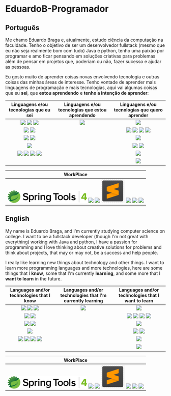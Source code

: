 # EduardoB-Programador

## Português

Me chamo Eduardo Braga e, atualmente, estudo ciência da computação na faculdade. Tenho o objetivo de ser um desenvolvedor fullstack (mesmo que eu não seja realmente bom com tudo) Java e python, tenho uma paixão por programar e amo ficar pensando em soluções criativas para problemas além de pensar em projetos que, poderiam ou não, fazer sucesso e ajudar as pessoas.

Eu gosto muito de aprender coisas novas envolvendo tecnologia e outras coisas das minhas áreas de interesse. Tenho vontade de aprender mais linguagens de programação e mais tecnologias, aqui vai algumas coisas que eu **sei**, que **estou aprendendo** e **tenho a intenção de aprender**:

| Linguagens e/ou tecnologias que eu sei | Linguagens e/ou tecnologias que estou aprendendo | Linguagens e/ou tecnologias que quero aprender |
|:-:|:-:|:-:|
|<img src="https://cdn.jsdelivr.net/gh/devicons/devicon@latest/icons/java/java-original.svg" width=75px/> <img src="https://cdn.jsdelivr.net/gh/devicons/devicon@latest/icons/junit/junit-original-wordmark.svg" width=75px/> <img src="https://cdn.jsdelivr.net/gh/devicons/devicon@latest/icons/maven/maven-original-wordmark.svg" width=75px/>|<img src="https://cdn.jsdelivr.net/gh/devicons/devicon@latest/icons/spring/spring-original-wordmark.svg" width=75px/>|<img src="https://cdn.jsdelivr.net/gh/devicons/devicon@latest/icons/amazonwebservices/amazonwebservices-original-wordmark.svg" width=75px/>|
|<img src="https://cdn.jsdelivr.net/gh/devicons/devicon@latest/icons/python/python-original.svg" width=75px/> <img src="https://cdn.jsdelivr.net/gh/devicons/devicon@latest/icons/flask/flask-original-wordmark.svg" width=75px/>||<img src="https://cdn.jsdelivr.net/gh/devicons/devicon@latest/icons/django/django-plain-wordmark.svg" width=75px/> <img src="https://cdn.jsdelivr.net/gh/devicons/devicon@latest/icons/pandas/pandas-original-wordmark.svg" width=75px/> <img src="https://cdn.jsdelivr.net/gh/devicons/devicon@latest/icons/matplotlib/matplotlib-original-wordmark.svg" width=75px/> <img src="https://cdn.jsdelivr.net/gh/devicons/devicon@latest/icons/pytest/pytest-original-wordmark.svg" width=75px/>|
|<img src="https://cdn.jsdelivr.net/gh/devicons/devicon@latest/icons/html5/html5-original-wordmark.svg" width=75px/> <img src="https://cdn.jsdelivr.net/gh/devicons/devicon@latest/icons/css3/css3-original-wordmark.svg" width=75px/>||<img src="https://cdn.jsdelivr.net/gh/devicons/devicon@latest/icons/typescript/typescript-original.svg" width=75px/>|
|<img src="https://cdn.jsdelivr.net/gh/devicons/devicon@latest/icons/bash/bash-original.svg" width=75px/>||<img src="https://cdn.jsdelivr.net/gh/devicons/devicon@latest/icons/csharp/csharp-original.svg" width=75px/> <img src="https://cdn.jsdelivr.net/gh/devicons/devicon@latest/icons/dot-net/dot-net-original.svg" width=75px/>|
|<img src="https://cdn.jsdelivr.net/gh/devicons/devicon@latest/icons/mongodb/mongodb-original-wordmark.svg" width=75px/> <img src="https://cdn.jsdelivr.net/gh/devicons/devicon@latest/icons/mysql/mysql-original-wordmark.svg" width=75px/> <img src="https://cdn.jsdelivr.net/gh/devicons/devicon@latest/icons/postgresql/postgresql-original-wordmark.svg" width=75px/> <img src="https://cdn.jsdelivr.net/gh/devicons/devicon@latest/icons/sqlite/sqlite-original-wordmark.svg" width=75px/>||<img src="https://cdn.jsdelivr.net/gh/devicons/devicon@latest/icons/redis/redis-original-wordmark.svg" width=75px/>|
|||<img src="https://cdn.jsdelivr.net/gh/devicons/devicon@latest/icons/c/c-original.svg" width=75px/>|

|WorkPlace|
|:-:|
|<img src="./springtoolsuiteicon.png" alt="Spring tools suite 4" title="Spring tools suite 4" width=250px> <img src="https://cdn.jsdelivr.net/gh/devicons/devicon@latest/icons/intellij/intellij-original.svg" width=75px/> <img src="https://cdn.jsdelivr.net/gh/devicons/devicon@latest/icons/vscode/vscode-original-wordmark.svg" width=75px/> <img src="./sublimeicon.png" alt="Sublime text" title="Sublime text" width=75px> <img src="https://cdn.jsdelivr.net/gh/devicons/devicon@latest/icons/windows11/windows11-original-wordmark.svg" width=75px/> <img src="https://cdn.jsdelivr.net/gh/devicons/devicon@latest/icons/notion/notion-original.svg" width=75px/> <img src="https://cdn.jsdelivr.net/gh/devicons/devicon@latest/icons/postman/postman-original-wordmark.svg" width=75px/>|

## English

My name is Eduardo Braga, and I'm currently studying computer science on college. I want to be a fullstack developer (though I'm not great with everything) working with Java and python, I have a passion for programming and I love thinking about creative solutions for problems and think about projects, that may or may not, be a success and help people.

I really like learning new things about technology and other things. I want to learn more programming languages and more technologies, here are some things that I **know**, some that I'm currently **learning**, and some more that I **want to learn** in the future.

| Languages and/or technologies that I know| Languages and/or technologies that I'm currently learning | Languages and/or technologies that I want to learn |
|:-:|:-:|:-:|
|<img src="https://cdn.jsdelivr.net/gh/devicons/devicon@latest/icons/java/java-original.svg" width=75px/> <img src="https://cdn.jsdelivr.net/gh/devicons/devicon@latest/icons/junit/junit-original-wordmark.svg" width=75px/> <img src="https://cdn.jsdelivr.net/gh/devicons/devicon@latest/icons/maven/maven-original-wordmark.svg" width=75px/>|<img src="https://cdn.jsdelivr.net/gh/devicons/devicon@latest/icons/spring/spring-original-wordmark.svg" width=75px/>|<img src="https://cdn.jsdelivr.net/gh/devicons/devicon@latest/icons/amazonwebservices/amazonwebservices-original-wordmark.svg" width=75px/>|
|<img src="https://cdn.jsdelivr.net/gh/devicons/devicon@latest/icons/python/python-original.svg" width=75px/> <img src="https://cdn.jsdelivr.net/gh/devicons/devicon@latest/icons/flask/flask-original-wordmark.svg" width=75px/>||<img src="https://cdn.jsdelivr.net/gh/devicons/devicon@latest/icons/django/django-plain-wordmark.svg" width=75px/> <img src="https://cdn.jsdelivr.net/gh/devicons/devicon@latest/icons/pandas/pandas-original-wordmark.svg" width=75px/> <img src="https://cdn.jsdelivr.net/gh/devicons/devicon@latest/icons/matplotlib/matplotlib-original-wordmark.svg" width=75px/> <img src="https://cdn.jsdelivr.net/gh/devicons/devicon@latest/icons/pytest/pytest-original-wordmark.svg" width=75px/>|
|<img src="https://cdn.jsdelivr.net/gh/devicons/devicon@latest/icons/html5/html5-original-wordmark.svg" width=75px/> <img src="https://cdn.jsdelivr.net/gh/devicons/devicon@latest/icons/css3/css3-original-wordmark.svg" width=75px/>||<img src="https://cdn.jsdelivr.net/gh/devicons/devicon@latest/icons/typescript/typescript-original.svg" width=75px/>|
|<img src="https://cdn.jsdelivr.net/gh/devicons/devicon@latest/icons/bash/bash-original.svg" width=75px/>||<img src="https://cdn.jsdelivr.net/gh/devicons/devicon@latest/icons/csharp/csharp-original.svg" width=75px/> <img src="https://cdn.jsdelivr.net/gh/devicons/devicon@latest/icons/dot-net/dot-net-original.svg" width=75px/>|
|<img src="https://cdn.jsdelivr.net/gh/devicons/devicon@latest/icons/mongodb/mongodb-original-wordmark.svg" width=75px/> <img src="https://cdn.jsdelivr.net/gh/devicons/devicon@latest/icons/mysql/mysql-original-wordmark.svg" width=75px/> <img src="https://cdn.jsdelivr.net/gh/devicons/devicon@latest/icons/postgresql/postgresql-original-wordmark.svg" width=75px/> <img src="https://cdn.jsdelivr.net/gh/devicons/devicon@latest/icons/sqlite/sqlite-original-wordmark.svg" width=75px/>||<img src="https://cdn.jsdelivr.net/gh/devicons/devicon@latest/icons/redis/redis-original-wordmark.svg" width=75px/>|
|||<img src="https://cdn.jsdelivr.net/gh/devicons/devicon@latest/icons/c/c-original.svg" width=75px/>|

|WorkPlace|
|:-:|
|<img src="./springtoolsuiteicon.png" alt="Spring tools suite 4" title="Spring tools suite 4" width=250px> <img src="https://cdn.jsdelivr.net/gh/devicons/devicon@latest/icons/intellij/intellij-original.svg" width=75px/> <img src="https://cdn.jsdelivr.net/gh/devicons/devicon@latest/icons/vscode/vscode-original-wordmark.svg" width=75px/> <img src="./sublimeicon.png" alt="Sublime text" title="Sublime text" width=75px> <img src="https://cdn.jsdelivr.net/gh/devicons/devicon@latest/icons/windows11/windows11-original-wordmark.svg" width=75px/> <img src="https://cdn.jsdelivr.net/gh/devicons/devicon@latest/icons/notion/notion-original.svg" width=75px/> <img src="https://cdn.jsdelivr.net/gh/devicons/devicon@latest/icons/postman/postman-original-wordmark.svg" width=75px/>|
